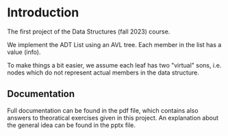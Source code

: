 # Introduction
The first project of the Data Structures (fall 2023) course.

We implement the ADT List using an AVL tree. 
Each member in the list has a value (info).

To make things a bit easier, we assume each leaf has two "virtual" sons, i.e. nodes which do not represent actual members in the data structure.

## Documentation
Full documentation can be found in the pdf file, which contains also answers to theoratical exercises given in this project.
An explanation about the general idea can be found in the pptx file.